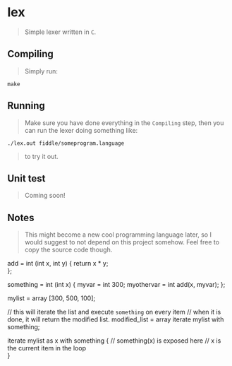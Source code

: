 # lex
> Simple lexer written in `C`.

## Compiling
> Simply run:

    make

## Running
> Make sure you have done everything in the `Compiling` step, then you can
> run the lexer doing something like:

    ./lex.out fiddle/someprogram.language

> to try it out.

## Unit test
> Coming soon!

## Notes
> This might become a new cool programming language later, so I would suggest
> to not depend on this project somehow. Feel free to copy the source code
> though.


add = int (int x, int y) {
    return x * y;    
};

something = int (int x) {
    myvar = int 300;
    myothervar = int add(x, myvar);
};

mylist =  array<int> [300, 500, 100];

// this will iterate the list and execute `something` on every item
// when it is done, it will return the modified list.
modified_list = array<int> iterate mylist with something;

iterate mylist as x with something {
    // something(x) is exposed here
    // x is the current item in the loop   
}
